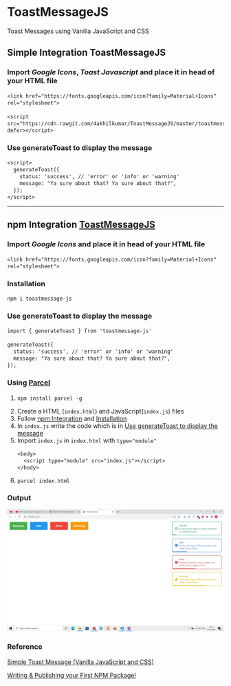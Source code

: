 # ToastMessageJS
Toast Messages using Vanilla JavaScript and CSS

## Simple Integration ToastMessageJS
### Import *Google Icons*, *Toast Javascript* and place it in head of your HTML file
```
<link href="https://fonts.googleapis.com/icon?family=Material+Icons" rel="stylesheet">

<script src="https://cdn.rawgit.com/4akhilkumar/ToastMessageJS/master/toastmessage.js" defer></script>
```
### Use generateToast to display the message
```
<script>
  generateToast({
    status: 'success', // 'error' or 'info' or 'warning'
    message: "Ya sure about that? Ya sure about that?",
  });
</script>
``` 
___

## npm Integration [ToastMessageJS](https://www.npmjs.com/package/toastmessage-js)
### Import *Google Icons* and place it in head of your HTML file
```
<link href="https://fonts.googleapis.com/icon?family=Material+Icons" rel="stylesheet">
```
### Installation
```
npm i toastmessage-js
```

### Use generateToast to display the message
```
import { generateToast } from 'toastmessage-js'

generateToast({
  status: 'success', // 'error' or 'info' or 'warning'
  message: "Ya sure about that? Ya sure about that?",
});
``` 

### Using [Parcel](https://www.npmjs.com/package/parcel) 
1.  ```
    npm install parcel -g
    ```
2. Create a HTML (`index.html`) and JavaScript(`index.js`) files
3. Follow [npm Integration](#npm-integration-toastmessagejs) and [Installation](#installation)
4. In `index.js` write the code which is in [Use generateToast to display the message](#use-generatetoast-to-display-the-message)
5. Import `index.js` in `index.html` with `type="module"`
    ```
    <body>
      <script type="module" src="index.js"></script>
    </body>
    ```
6.  ```
    parcel index.html
    ```

### Output
![ToastMessageJS](https://raw.githubusercontent.com/4akhilkumar/ToastMessageJS/master/Screenshot%202022-06-20%20141141.jpg "ToastMessageJS")

### Reference
[Simple Toast Message (Vanilla JavaScript and CSS)](https://www.youtube.com/watch?v=EWveKYaX-P0)  

[Writing & Publishing your First NPM Package!](https://www.youtube.com/watch?v=4zzbNac6f6Q)
